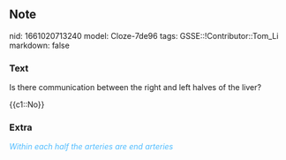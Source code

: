 ## Note
nid: 1661020713240
model: Cloze-7de96
tags: GSSE::!Contributor::Tom_Li
markdown: false

### Text
Is there communication between the right and left halves of the liver?

{{c1::No}}

### Extra
<div>
  <i><font color="#4FBCFF">Within each half the arteries are end
  arteries</font></i>
</div>
